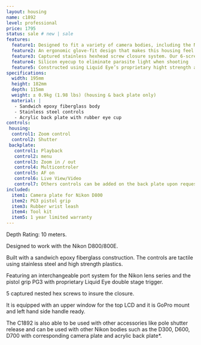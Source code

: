 ```yaml
---
layout: housing
name: c1892
level: professional
price: 1795
status: sale # new | sale
features:
  feature1: Designed to fit a variety of camera bodies, including the Nikon D800/800E
  feature2: An ergonomic glove-fit design that makes this housing feel and operate like your DLSR
  feature3: Captured stainless hexhead screw closure system. Our 6-screw closure system insures a tight, even seal, while eliminating the problems of screw loss and corrosion
  feature4: Silicon eyecup to eliminate parasite light when shooting
  feature5: Constructed using Liquid Eye’s proprietary hight strength and ultra weight epoxy resin sandwiched core technology
specifications:
  width: 195mm
  height: 182mm
  depth: 115mm
  weight: ± 0.9kg (1.98 lbs) (housing & back plate only)
  material: |
   - Sandwich epoxy fiberglass body
   - Stainless steel controls
   - Acrylic back plate with rubber eye cup
controls:
 housing:
  control1: Zoom control
  control2: Shutter
 backplate:
   control1: Playback
   control2: menu
   control3: Zoom in / out
   control4: Multicontroler
   control5: AF on
   control6: Live View/Video
   control7: Others controls can be added on the back plate upon request. Additional cost, ask for prices.
included:
  item1: Camera plate for Nikon D800
  item2: PG3 pistol grip
  item3: Rubber wrist leash
  item4: Tool kit
  item5: 1 year limited warranty
---
```

Depth Rating: 10 meters.

Designed to work with the Nikon D800/800E.

Built with a sandwich epoxy fiberglass construction. The controls are tactile using stainless steel and high strength plastics.

Featuring an interchangeable port system for the Nikon lens series and the pistol grip PG3 with proprietary Liquid Eye double stage trigger.

5 captured nested hex screws to insure the closure.

It is equipped with an upper window for the top LCD and it is GoPro mount and left hand side handle ready.

The C1892 is also able to be used with other accessories like pole shutter release and can be used with other Nikon bodies such as the D300, D600, D700 with corresponding camera plate and acrylic back plate*.
